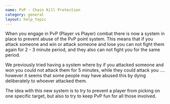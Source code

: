 ```yaml
---
name: PvP - Chain Kill Protection
category: general
layout: help_topic
---
```

When you engage in PvP (Player vs Player) combat there is now a system in place to prevent abuse of the PvP point system. This means that if you attack someone and win or attack someone and lose you can not fight them again for 2 - 3 minute period, and they also can not fight you for the same period.

We previously tried having a system where by if you attacked someone and won you could not attack them for 5 minutes, while they could attack you .... however it seems that some people may have abused this by dying deliberately to whoever attacked them.

The idea with this new system is to try to prevent a player from picking on one specific target, but also to try to keep PvP fun for all those involved.